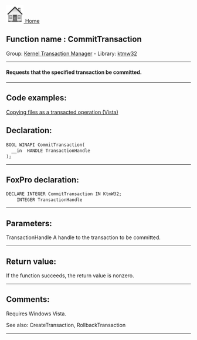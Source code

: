 [<img src="../../images/home.png"> Home ](https://github.com/VFPX/Win32API)  

## Function name : CommitTransaction
Group: [Kernel Transaction Manager](../../functions_group.md#Kernel_Transaction_Manager)  -  Library: [ktmw32](../../Libraries.md#ktmw32)  
***  


#### Requests that the specified transaction be committed.
***  


## Code examples:
[Copying files as a transacted operation (Vista)](../../samples/sample_540.md)  

## Declaration:
```foxpro  
BOOL WINAPI CommitTransaction(
  __in  HANDLE TransactionHandle
);  
```  
***  


## FoxPro declaration:
```foxpro  
DECLARE INTEGER CommitTransaction IN KtmW32;
	INTEGER TransactionHandle  
```  
***  


## Parameters:
TransactionHandle 
A handle to the transaction to be committed.
  
***  


## Return value:
If the function succeeds, the return value is nonzero.  
***  


## Comments:
Requires Windows Vista.  
  
See also: CreateTransaction, RollbackTransaction   
  
***  

